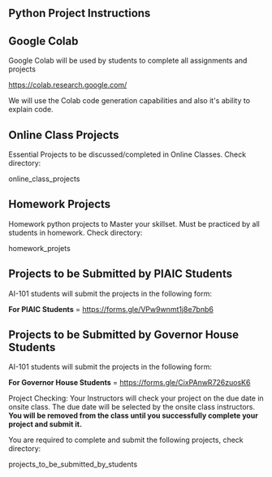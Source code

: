 ## Python Project Instructions

## Google Colab

Google Colab will be used by students to complete all assignments and projects

https://colab.research.google.com/

We will use the Colab code generation capabilities and also it's ability to explain code.

## Online Class Projects

Essential Projects to be discussed/completed in Online Classes. Check directory: 

online_class_projects

## Homework Projects

Homework python projects to Master your skillset. Must be practiced by all students in homework. Check directory: 

homework_projets

## Projects to be Submitted by PIAIC Students

AI-101 students will submit the projects in the following form:

**For PIAIC Students**  = https://forms.gle/VPw9wnmt1j8e7bnb6

## Projects to be Submitted by Governor House Students

AI-101 students will submit the projects in the following form:

**For Governor House Students** = https://forms.gle/CixPAnwR726zuosK6

Project Checking: Your Instructors will check your project on the due date in onsite class. The due date will be selected by the onsite class instructors. **You will be removed from the class until you successfully complete your project and submit it.**

You are required to complete and submit the following projects, check directory:

projects_to_be_submitted_by_students
